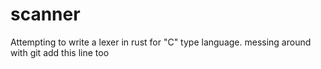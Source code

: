 # scanner
Attempting to write a lexer in rust for "C" type language. 
messing around with git
add this line too

